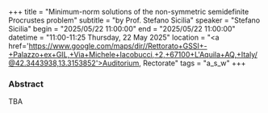 +++
title = "Minimum-norm solutions of the non-symmetric semidefinite Procrustes problem"
subtitle = "by Prof. Stefano Sicilia"
speaker = "Stefano Sicilia"
begin = "2025/05/22  11:00:00"
end = "2025/05/22  11:00:00"
datetime = "11:00-11:25 Thursday, 22 May 2025"
location = "<a href='https://www.google.com/maps/dir//Rettorato+GSSI+-+Palazzo+ex+GIL,+Via+Michele+Iacobucci,+2,+67100+L'Aquila+AQ,+Italy/@42.3443938,13.3153852'>Auditorium, Rectorate</a>"
tags = "a_s_w"
+++

### Abstract
TBA
